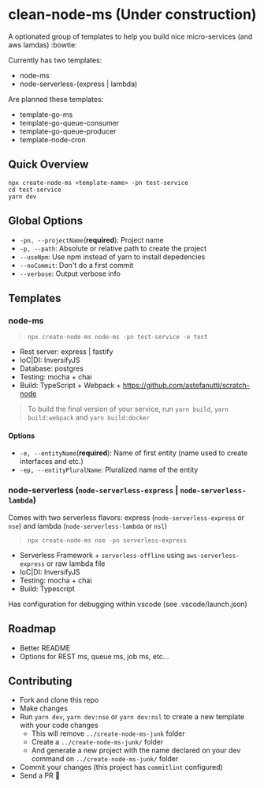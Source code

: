 # clean-node-ms (Under construction)

A optionated group of templates to help you build nice micro-services (and aws lamdas) :bowtie:

Currently has two templates:

- node-ms
- node-serverless-(express | lambda)

Are planned these templates:

- template-go-ms
- template-go-queue-consumer
- template-go-queue-producer
- template-node-cron

## Quick Overview

```
npx create-node-ms <template-name> -pn test-service
cd test-service
yarn dev
```

## Global Options

- `-pn, --projectName`(**required**): Project name
- `-p, --path`: Absolute or relative path to create the project
- `--useNpm`: Use npm instead of yarn to install depedencies
- `--noCommit`: Don't do a first commit
- `--verbose`: Output verbose info

## Templates

### node-ms

> `npx create-node-ms node-ms -pn test-service -e test`

- Rest server: express | fastify
- IoC|DI: InversifyJS
- Database: postgres
- Testing: mocha + chai
- Build: TypeScript + Webpack + https://github.com/astefanutti/scratch-node

> To build the final version of your service, run `yarn build`, `yarn build:webpack` and `yarn build:docker`

#### Options

- `-e, --entityName`(**required**): Name of first entity (name used to create interfaces and etc.)
- `-ep, --entityPluralName`: Pluralized name of the entity

### node-serverless (`node-serverless-express` | `node-serverless-lambda`)

Comes with two serverless flavors: express (`node-serverless-express` or `nse`) and lambda (`node-serverless-lambda` or `nsl`)

> `npx create-node-ms nse -pn serverless-express`

- Serverless Framework + `serverless-offline` using `aws-serverless-express` or raw lambda file
- IoC|DI: InversifyJS
- Testing: mocha + chai
- Build: Typescript

Has configuration for debugging within vscode (see .vscode/launch.json)

## Roadmap

- Better README
- Options for REST ms, queue ms, job ms, etc...

## Contributing

- Fork and clone this repo
- Make changes
- Run `yarn dev`, `yarn dev:nse` or `yarn dev:nsl` to create a new template with your code changes
  - This will remove `../create-node-ms-junk` folder
  - Create a `../create-node-ms-junk/` folder
  - And generate a new project with the name declared on your dev command on `../create-node-ms-junk/` folder
- Commit your changes (this project has `commitlint` configured)
- Send a PR :rocket:
